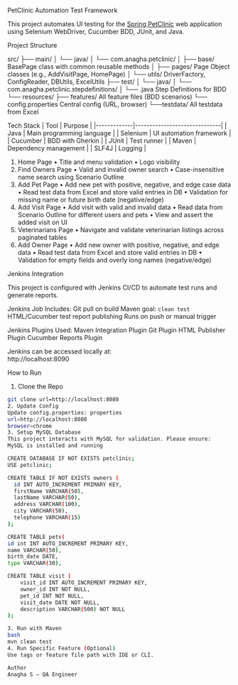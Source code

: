 PetClinic Automation Test Framework

This project automates UI testing for the [Spring PetClinic](https://spring-petclinic.github.io/) web application using Selenium WebDriver, Cucumber BDD, JUnit, and Java.

Project Structure

src/
├── main/
│ └── java/
│ └── com.anagha.petclinic/
│ ├── base/  BasePage class with common reusable methods
│ ├── pages/  Page Object classes (e.g., AddVisitPage, HomePage)
│ └── utils/  DriverFactory, ConfigReader, DBUtils, ExcelUtils
├── test/
│ └── java/
│ └── com.anagha.petclinic.stepdefinitions/
│ └── .java  Step Definitions for BDD
└── resources/
├── features/  All feature files (BDD scenarios)
└── config.properties  Central config (URL, browser)
└──testdata/ All testdata from Excel

 Tech Stack
| Tool        | Purpose                      |
|-------------|------------------------------|
| Java        | Main programming language    |
| Selenium    | UI automation framework      |
| Cucumber    | BDD with Gherkin             |
| JUnit       | Test runner                  |
| Maven       | Dependency management        |
| SLF4J       | Logging                      |
1. Home Page
•	Title and menu validation
•	Logo visibility
2. Find Owners Page
•	Valid and invalid owner search
•	Case-insensitive name search using Scenario Outline
3. Add Pet Page
•	Add new pet with positive, negative, and edge case data
•	Read test data from Excel and store valid entries in DB
•	Validation for missing name or future birth date (negative/edge)
4. Add Visit Page
•	Add visit with valid and invalid data
•	Read data from Scenario Outline for different users and pets
•	View and assert the added visit on UI
5. Veterinarians Page
•	Navigate and validate veterinarian listings across paginated tables
6. Add Owner Page
•	Add new owner with positive, negative, and edge data
•	Read test data from Excel and store valid entries in DB
•	Validation for empty fields and overly long names (negative/edge)

Jenkins Integration

This project is configured with Jenkins CI/CD to automate test runs and generate reports.

Jenkins Job Includes:
 Git pull on build
 Maven goal: `clean test`
 HTML/Cucumber test report publishing
 Runs on push or manual trigger

Jenkins Plugins Used:
 Maven Integration Plugin
 Git Plugin
 HTML Publisher Plugin
 Cucumber Reports Plugin

Jenkins can be accessed locally at:  
http://localhost:8090

How to Run
 1. Clone the Repo
```bash
git clone url=http://localhost:8080
2. Update Config
Update config.properties: properties
url=http://localhost:8080
browser=chrome
3. Setup MySQL Database
This project interacts with MySQL for validation. Please ensure:
MySQL is installed and running

CREATE DATABASE IF NOT EXISTS petclinic;
USE petclinic;

CREATE TABLE IF NOT EXISTS owners (
  id INT AUTO_INCREMENT PRIMARY KEY,
  firstName VARCHAR(50),
  lastName VARCHAR(50),
  address VARCHAR(100),
  city VARCHAR(50),
  telephone VARCHAR(15)
);

CREATE TABLE pets(
id int INT AUTO_INCREMENT PRIMARY KEY,
name VARCHAR(50), 
birth_date DATE, 
type VARCHAR(30),

CREATE TABLE visit (
    visit_id INT AUTO_INCREMENT PRIMARY KEY,
    owner_id INT NOT NULL,
    pet_id INT NOT NULL,
    visit_date DATE NOT NULL,
    description VARCHAR(500) NOT NULL
);

3. Run with Maven
bash
mvn clean test
4. Run Specific Feature (Optional)
Use tags or feature file path with IDE or CLI.

Author
Anagha S — QA Engineer


